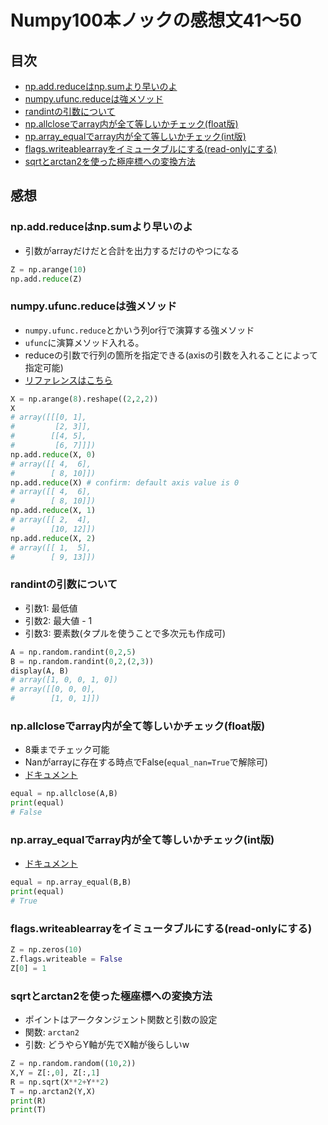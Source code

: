 # Numpy100本ノックの感想文41〜50

## 目次
- [np.add.reduceはnp.sumより早いのよ](#npaddreduceはnpsumより早いのよ)
- [numpy.ufunc.reduceは強メソッド](#numpyufuncreduceは強メソッド)
- [randintの引数について](#randintの引数について)
- [np.allcloseでarray内が全て等しいかチェック(float版)](#npallcloseでarray内が全て等しいかチェックfloat版)
- [np.array_equalでarray内が全て等しいかチェック(int版)](#nparray_equalでarray内が全て等しいかチェックint版)
- [flags.writeablearrayをイミュータブルにする(read-onlyにする)](#flagswriteablearrayをイミュータブルにするread-onlyにする)
- [sqrtとarctan2を使った極座標への変換方法](#sqrtとarctan2を使った極座標への変換方法)


## 感想

### np.add.reduceはnp.sumより早いのよ
- 引数がarrayだけだと合計を出力するだけのやつになる

```python:jupyter.py
Z = np.arange(10)
np.add.reduce(Z)
```

### numpy.ufunc.reduceは強メソッド
- `numpy.ufunc.reduce`とかいう列or行で演算する強メソッド
- `ufunc`に演算メソッド入れる。
- reduceの引数で行列の箇所を指定できる(axisの引数を入れることによって指定可能)
- [リファレンスはこちら](https://docs.scipy.org/doc/numpy/reference/generated/numpy.ufunc.reduce.html)

```python:jupyter.py
X = np.arange(8).reshape((2,2,2))
X
# array([[[0, 1],
#         [2, 3]],
#        [[4, 5],
#         [6, 7]]])
np.add.reduce(X, 0)
# array([[ 4,  6],
#        [ 8, 10]])
np.add.reduce(X) # confirm: default axis value is 0
# array([[ 4,  6],
#        [ 8, 10]])
np.add.reduce(X, 1)
# array([[ 2,  4],
#        [10, 12]])
np.add.reduce(X, 2)
# array([[ 1,  5],
#        [ 9, 13]])
```

### randintの引数について
- 引数1: 最低値
- 引数2: 最大値 - 1
- 引数3: 要素数(タプルを使うことで多次元も作成可)

```python:jupyter.py
A = np.random.randint(0,2,5)
B = np.random.randint(0,2,(2,3))
display(A, B)
# array([1, 0, 0, 1, 0])
# array([[0, 0, 0],
#        [1, 0, 1]])
```

### np.allcloseでarray内が全て等しいかチェック(float版)
- 8乗までチェック可能
- Nanがarrayに存在する時点でFalse(`equal_nan=True`で解除可)
- [ドキュメント](https://docs.scipy.org/doc/numpy/reference/generated/numpy.allclose.html)

```python:jupyter.py
equal = np.allclose(A,B)
print(equal)
# False
```

### np.array_equalでarray内が全て等しいかチェック(int版)
- [ドキュメント](https://docs.scipy.org/doc/numpy/reference/generated/numpy.array_equal.html)

```python:jupyter.py
equal = np.array_equal(B,B)
print(equal)
# True
```

### flags.writeablearrayをイミュータブルにする(read-onlyにする)

```python:jupyter.py
Z = np.zeros(10)
Z.flags.writeable = False
Z[0] = 1
```

### sqrtとarctan2を使った極座標への変換方法
- ポイントはアークタンジェント関数と引数の設定
- 関数: `arctan2`
- 引数: どうやらY軸が先でX軸が後らしいw

```python:jupyter.py
Z = np.random.random((10,2))
X,Y = Z[:,0], Z[:,1]
R = np.sqrt(X**2+Y**2)
T = np.arctan2(Y,X)
print(R)
print(T)
```


